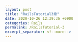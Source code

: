 ```yaml
---
layout: post
title: "RailsTutorial3章"
date: 2020-10-26 12:39:36 +0900
categories: Rails
permalink: /RailsTutorial-3
excerpt_separator: <!--more-->
---
```

 <!--more-->
